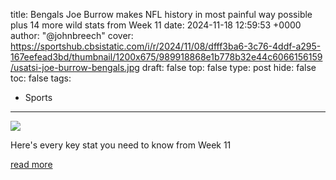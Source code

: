 title: Bengals Joe Burrow makes NFL history in most painful way possible plus 14 more wild stats from Week 11
date: 2024-11-18 12:59:53 +0000
author: "@johnbreech"
cover: https://sportshub.cbsistatic.com/i/r/2024/11/08/dfff3ba6-3c76-4ddf-a295-167eefead3bd/thumbnail/1200x675/989918868e1b778b32e44c6066156159/usatsi-joe-burrow-bengals.jpg
draft: false
top: false
type: post
hide: false
toc: false
tags:
  - Sports
---

![](https://sportshub.cbsistatic.com/i/r/2024/11/08/dfff3ba6-3c76-4ddf-a295-167eefead3bd/thumbnail/1200x675/989918868e1b778b32e44c6066156159/usatsi-joe-burrow-bengals.jpg)

Here's every key stat you need to know from Week 11

[read more](https://www.cbssports.com/nfl/news/bengals-joe-burrow-makes-nfl-history-in-most-painful-way-possible-plus-14-more-wild-stats-from-week-11/)
